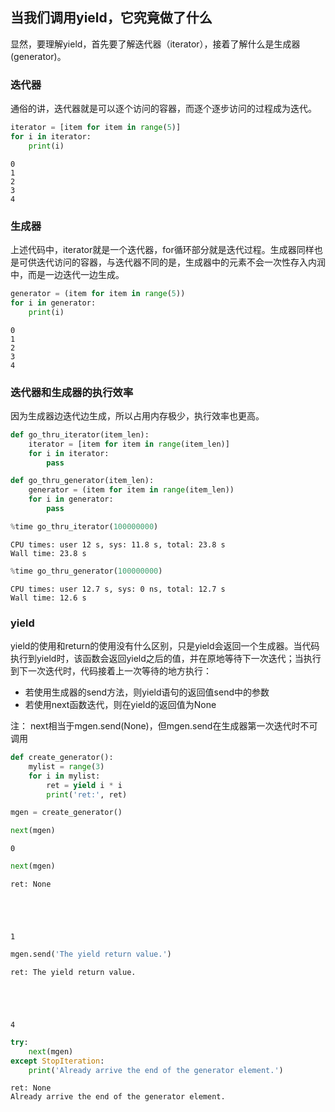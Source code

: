 
## 当我们调用yield，它究竟做了什么
显然，要理解yield，首先要了解迭代器（iterator），接着了解什么是生成器(generator)。

### 迭代器
通俗的讲，迭代器就是可以逐个访问的容器，而逐个逐步访问的过程成为迭代。


```python
iterator = [item for item in range(5)]
for i in iterator:
    print(i)
```

    0
    1
    2
    3
    4


### 生成器
上述代码中，iterator就是一个迭代器，for循环部分就是迭代过程。生成器同样也是可供迭代访问的容器，与迭代器不同的是，生成器中的元素不会一次性存入内润中，而是一边迭代一边生成。


```python
generator = (item for item in range(5))
for i in generator:
    print(i)
```

    0
    1
    2
    3
    4


### 迭代器和生成器的执行效率
因为生成器边迭代边生成，所以占用内存极少，执行效率也更高。


```python
def go_thru_iterator(item_len):
    iterator = [item for item in range(item_len)]
    for i in iterator:
        pass
```


```python
def go_thru_generator(item_len):
    generator = (item for item in range(item_len))
    for i in generator:
        pass
```


```python
%time go_thru_iterator(100000000)
```

    CPU times: user 12 s, sys: 11.8 s, total: 23.8 s
    Wall time: 23.8 s



```python
%time go_thru_generator(100000000)
```

    CPU times: user 12.7 s, sys: 0 ns, total: 12.7 s
    Wall time: 12.6 s


### yield
yield的使用和return的使用没有什么区别，只是yield会返回一个生成器。当代码执行到yield时，该函数会返回yield之后的值，并在原地等待下一次迭代；当执行到下一次迭代时，代码接着上一次等待的地方执行：
* 若使用生成器的send方法，则yield语句的返回值send中的参数
* 若使用next函数迭代，则在yield的返回值为None


注： next相当于mgen.send(None)，但mgen.send在生成器第一次迭代时不可调用


```python
def create_generator():
    mylist = range(3)
    for i in mylist:
        ret = yield i * i
        print('ret:', ret)
```


```python
mgen = create_generator()
```


```python
next(mgen)
```




    0




```python
next(mgen)
```

    ret: None





    1




```python
mgen.send('The yield return value.')
```

    ret: The yield return value.





    4




```python
try:
    next(mgen)
except StopIteration:
    print('Already arrive the end of the generator element.')
```

    ret: None
    Already arrive the end of the generator element.

